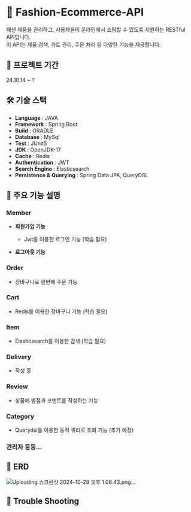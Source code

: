 # 👔 Fashion-Ecommerce-API
패션 제품을 관리하고, 사용자들이 온라인에서 쇼핑할 수 있도록 지원하는 RESTful API입니다.  
이 API는 제품 검색, 카트 관리, 주문 처리 등 다양한 기능을 제공합니다.

## 📆 프로젝트 기간
24.10.14 ~ ?

## 🛠️ 기술 스택
- **Language** : JAVA
- **Framework** : Spring Boot
- **Build** : GRADLE
- **Database** : MySql
- **Test** : JUnit5
- **JDK** : OpenJDK-17
- **Cache** : Redis
- **Authentication** : JWT
- **Search Engine** : Elasticsearch
- **Persistence & Querying** : Spring Data JPA, QueryDSL

## 📢 주요 기능 설명

### Member
- **회원가입 기능**
  - Jwt를 이용한 로그인 기능 (학습 필요)
  
- **로그아웃 기능**

### Order
- 장바구니로 한번에 주문 가능

### Cart
- Redis를 이용한 장바구니 기능 (학습 필요)

### Item
- Elasticsearch를 이용한 검색 (학습 필요)

### Delivery
- 작성 중

### Review
- 상품에 별점과 코멘트를 작성하는 기능

### Category
- Querydsl을 이용한 동적 쿼리로 조회 기능 (추가 예정)

### 관리자 등등...

## 🧾 ERD
![Uploading 스크린샷 2024-10-28 오후 1.08.43.png…]()


## 🚨 Trouble Shooting
